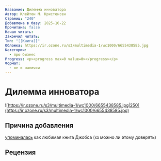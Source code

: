 ```yaml
---
Название: Дилемма инноватора
Автор: Клейтон М. Кристенсен
Страниц: "240"
Добавлена в базу: 2025-10-22
Прочитана: false
Начал читать:
Закончил читать:
Тип: "[[Книга]]"
Обложка: https://ir.ozone.ru/s3/multimedia-1/wc1000/6655438585.jpg
Категории:
  - про бизнес
Progress: <p><progress max=0 value=0></progress></p>
Формат:
  - не в наличии
---
```

# Дилемма инноватора

![https://ir.ozone.ru/s3/multimedia-1/wc1000/6655438585.jpg|250](https://ir.ozone.ru/s3/multimedia-1/wc1000/6655438585.jpg)

## Причина добавления

[упоминалась](https://www.youtube.com/watch?v=b4vrE9krfGg) как любимая книга Джобса (хз можно ли этому доверять)

## Рецензия
